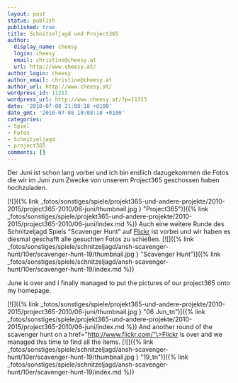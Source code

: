 ```yaml
---
layout: post
status: publish
published: true
title: Schnitzeljagd und Project365
author:
  display_name: cheesy
  login: cheesy
  email: christine@cheesy.at
  url: http://www.cheesy.at/
author_login: cheesy
author_email: christine@cheesy.at
author_url: http://www.cheesy.at/
wordpress_id: 11313
wordpress_url: http://www.cheesy.at/?p=11313
date: '2010-07-08 21:08:18 +0100'
date_gmt: '2010-07-08 19:08:18 +0100'
categories:
- Spiel
- Fotos
- Schnitzeljagd
- project365
comments: []
---
```

<!--:de-->Der Juni ist schon lang vorbei und ich bin endlich dazugekommen die Fotos die wir im Juni zum Zwecke von unserem Project365 geschossen haben hochzuladen.
[![]({% link _fotos/sonstiges/spiele/projekt365-und-andere-projekte/2010-2015/project365-2010/06-juni/thumbnail.jpg } "Project365")]({% link _fotos/sonstiges/spiele/projekt365-und-andere-projekte/2010-2015/project365-2010/06-juni/index.md %})
Auch eine weitere Runde des Schnitzeljagd Spiels "Scavenger Hunt" auf [Flickr](http://www.flickr.com/) ist vorbei und wir haben es diesmal geschafft alle gesuchten Fotos zu schießen.
[![]({% link _fotos/sonstiges/spiele/schnitzeljagd/ansh-scavenger-hunt/10er/scavenger-hunt-19/thumbnail.jpg } "Scavenger Hunt")]({% link _fotos/sonstiges/spiele/schnitzeljagd/ansh-scavenger-hunt/10er/scavenger-hunt-19/index.md %})
<!--:--><!--:en-->June is over and I finally managed to put the pictures of our project365 onto my homepage.
[![]({% link _fotos/sonstiges/spiele/projekt365-und-andere-projekte/2010-2015/project365-2010/06-juni/thumbnail.jpg } "06 Jun\_tn")]({% link _fotos/sonstiges/spiele/projekt365-und-andere-projekte/2010-2015/project365-2010/06-juni/index.md %})
And another round of the scavenger hunt on a href="http://www.flickr.com/"\>Flickr is over and we managed this time to find all the items.
[![]({% link _fotos/sonstiges/spiele/schnitzeljagd/ansh-scavenger-hunt/10er/scavenger-hunt-19/thumbnail.jpg } "19\_tn")]({% link _fotos/sonstiges/spiele/schnitzeljagd/ansh-scavenger-hunt/10er/scavenger-hunt-19/index.md %})
<!--:-->
